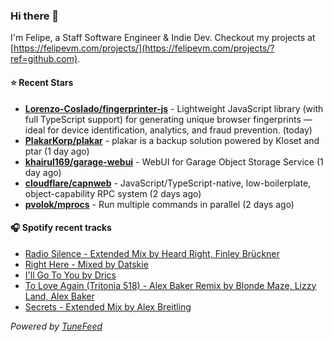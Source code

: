 ### Hi there 👋

I'm Felipe, a Staff Software Engineer & Indie Dev. Checkout my projects at [https://felipevm.com/projects/](https://felipevm.com/projects/?ref=github.com).

#### ⭐ Recent Stars
- **[Lorenzo-Coslado/fingerprinter-js](https://github.com/Lorenzo-Coslado/fingerprinter-js)** - Lightweight JavaScript library (with full TypeScript support) for generating unique browser fingerprints — ideal for device identification, analytics, and fraud prevention. (today)
- **[PlakarKorp/plakar](https://github.com/PlakarKorp/plakar)** - plakar is a backup solution powered by Kloset and ptar (1 day ago)
- **[khairul169/garage-webui](https://github.com/khairul169/garage-webui)** - WebUI for Garage Object Storage Service (1 day ago)
- **[cloudflare/capnweb](https://github.com/cloudflare/capnweb)** - JavaScript/TypeScript-native, low-boilerplate, object-capability RPC system (2 days ago)
- **[pvolok/mprocs](https://github.com/pvolok/mprocs)** - Run multiple commands in parallel (2 days ago)

#### 🎧 Spotify recent tracks
- [Radio Silence - Extended Mix by Heard Right, Finley Brückner](https://open.spotify.com/track/35z5asn5HEBD0MbKwtTR3V)
- [Right Here - Mixed by Datskie](https://open.spotify.com/track/4kmtbFbSk5UTcu4HiFgolZ)
- [I&#39;ll Go To You by Drics](https://open.spotify.com/track/7Bm0cpT0iJD22xd2mx9g6G)
- [To Love Again (Tritonia 518) - Alex Baker Remix by Blonde Maze, Lizzy Land, Alex Baker](https://open.spotify.com/track/49BEYeRm9Z1F4wlKriIKsY)
- [Secrets - Extended Mix by Alex Breitling](https://open.spotify.com/track/7awSqhAbkPJX5uk3guNL8N)

_Powered by [TuneFeed](https://tunefeed.app?ref=github.com)_
